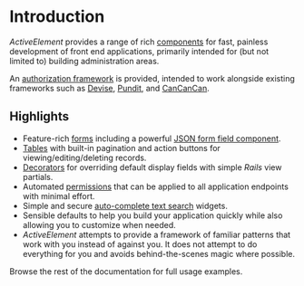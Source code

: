 # Introduction

_ActiveElement_ provides a range of rich [components](components.html) for fast, painless development of front end applications, primarily intended for (but not limited to) building administration areas.

An [authorization framework](access-control.html) is provided, intended to work alongside existing frameworks such as [Devise](https://github.com/heartcombo/devise), [Pundit](https://github.com/varvet/pundit), and [CanCanCan](https://github.com/CanCanCommunity/cancancan).

## Highlights

* Feature-rich [forms](components/forms.html) including a powerful [JSON form field component](components/forms/json.html).
* [Tables](components/tables.html) with built-in pagination and action buttons for viewing/editing/deleting records.
* [Decorators](decorators.html) for overriding default display fields with simple _Rails_ view partials.
* Automated [permissions](access-control/authorization/permissions.html) that can be applied to all application endpoints with minimal effort.
* Simple and secure [auto-complete text search](components/forms/text-search.html) widgets.
* Sensible defaults to help you build your application quickly while also allowing you to customize when needed.
* _ActiveElement_ attempts to provide a framework of familiar patterns that work with you instead of against you. It does not attempt to do everything for you and avoids behind-the-scenes magic where possible.

Browse the rest of the documentation for full usage examples.
